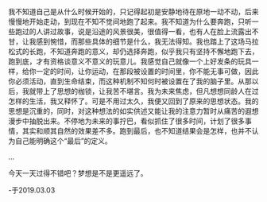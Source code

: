 我不知道自己是从什么时候开始的，只记得起初是安静地待在原地一动不动，后来慢慢地开始走动，到现在不知不觉间地跑了起来。我不知道为什么要奔跑，只听一些跑过的人讲过故事，说是沿途的风景很美，很值得一看，也有人在脸上流露出不甘，让我感到惋惜，而那些具体的细节是什么，我无法得知。我也踏上了这场马拉松式的长跑，不知道奔跑的意义，却仍选择奔跑，似乎我只有坚持不懈地跑下去，跑到底，才有资格谈意义不意义的玩意儿。我感觉自己就像一个上好发条的玩具一样，给你一定的时间，让你运动，在那段被设置的时间里，你不能无事可做，因此你必须活动，直到生命结束，而这种机制不知何时被设置在了我的脑子里。从那以后，我就带上了思想的枷锁，让我苦不堪言。我为未来焦虑，但凡想想同龄人在过怎样的生活，我又释怀了。可是不用过太久，我便又回到了原来的思想状态。我的思想是沉重的，同时，对这种想法的如实供述又能让我的注意力暂时从痛苦的遐想漫步中抽脱出来。不停地为未来的事拧巴，看似抓住了很多时间，计划了很多事情，其实和顺其自然的效果差不多。跑到最后，也不知道结果会是怎样，也并不认为自己能明确这个“最后”的定义。

...

今天一天过得不错吧？梦想是不是更遥远了。

-于2019.03.03
